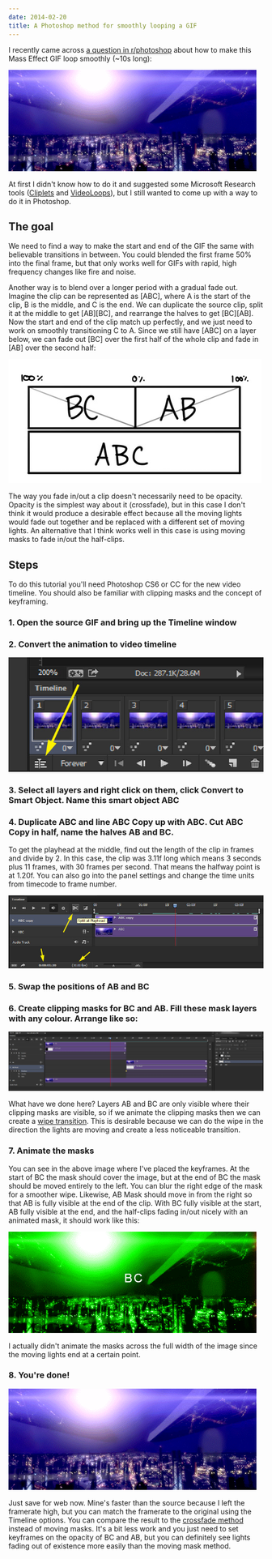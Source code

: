 ```yaml
---
date: 2014-02-20
title: A Photoshop method for smoothly looping a GIF
---
```


I recently came across [a question in r/photoshop](http://www.reddit.com/r/photoshop/comments/1yboew/how_do_i_loop_this_slightly_complex_gif_in/) about how to make this Mass Effect GIF loop smoothly (~10s long):

![](source.gif)

At first I didn't know how to do it and suggested some Microsoft Research tools ([Cliplets](http://research.microsoft.com/en-us/um/redmond/projects/clipletsdesktop/) and [VideoLoops](http://research.microsoft.com/en-us/downloads/d02f3198-7896-45eb-89e8-5a75859b67c8/)), but I still wanted to come up with a way to do it in Photoshop.

## The goal
We need to find a way to make the start and end of the GIF the same with believable transitions in between. You could blended the first frame 50% into the final frame, but that only works well for GIFs with rapid, high frequency changes like fire and noise.

Another way is to blend over a longer period with a gradual fade out. Imagine the clip can be represented as [ABC], where A is the start of the clip, B is the middle, and C is the end. We can duplicate the source clip, split it at the middle to get [AB][BC], and rearrange the halves to get [BC][AB]. Now the start and end of the clip match up perfectly, and we just need to work on smoothly transitioning C to A. Since we still have [ABC] on a layer below, we can fade out [BC] over the first half of the whole clip and fade in [AB] over the second half:

![](sketch.jpg)

The way you fade in/out a clip doesn't necessarily need to be opacity. Opacity is the simplest way about it (crossfade), but in this case I don't think it would produce a desirable effect because all the moving lights would fade out together and be replaced with a different set of moving lights. An alternative that I think works well in this case is using moving masks to fade in/out the half-clips.

## Steps
To do this tutorial you'll need Photoshop CS6 or CC for the new video timeline. You should also be familiar with clipping masks and the concept of keyframing.

### 1. Open the source GIF and bring up the Timeline window
### 2. Convert the animation to video timeline
![](convertbutton.jpg)
### 3. Select all layers and right click on them, click Convert to Smart Object. Name this smart object ABC
### 4. Duplicate ABC and line ABC Copy up with ABC. Cut ABC Copy in half, name the halves AB and BC.
To get the playhead at the middle, find out the length of the clip in frames and divide by 2. In this case, the clip was 3.11f long which means 3 seconds plus 11 frames, with 30 frames per second. That means the halfway point is at 1.20f. You can also go into the panel settings and change the time units from timecode to frame number.

![](split.jpg)
### 5. Swap the positions of AB and BC
### 6. Create clipping masks for BC and AB. Fill these mask layers with any colour. Arrange like so:
[![](layers.JPG)](layers.JPG)

What have we done here? Layers AB and BC are only visible where their clipping masks are visible, so if we animate the clipping masks then we can create a [wipe transition](http://www.youtube.com/watch?v=usXca7W_jvM). This is desirable because we can do the wipe in the direction the lights are moving and create a less noticeable transition.

### 7. Animate the masks
You can see in the above image where I've placed the keyframes. At the start of BC the mask should cover the image, but at the end of BC the mask should be moved entirely to the left. You can blur the right edge of the mask for a smoother wipe. Likewise, AB Mask should move in from the right so that AB is fully visible at the end of the clip. With BC fully visible at the start, AB fully visible at the end, and the half-clips fading in/out nicely with an animated mask, it should work like this:

![](layers.gif)

I actually didn't animate the masks across the full width of the image since the moving lights end at a certain point.

### 8. You're done!
![](citadel_looping.gif)

Just save for web now. Mine's faster than the source because I left the framerate high, but you can match the framerate to the original using the Timeline options. You can compare the result to the [crossfade method](crossfade_method.gif) instead of moving masks. It's a bit less work and you just need to set keyframes on the opacity of BC and AB, but you can definitely see lights fading out of existence more easily than the moving mask method.

